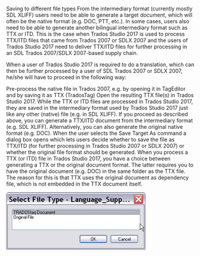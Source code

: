 Saving to different file types
From the intermediary format (currently mostly SDL XLIFF) users need to be able to generate a target document, which will often be the native format (e.g. DOC, PTT, etc.). In some cases, users also need to be able to generate another bilingual intermediary format such as TTX or ITD. This is the case when Trados Studio 2017 is used to process TTX/ITD files that came from Trados 2007 or SDLX 2007 and the users of Trados Studio 2017 need to deliver TTX/ITD files for further processing in an SDL Trados 2007/SDLX 2007-based supply chain.

When a user of Trados Studio 2017 is required to do a translation, which can then be further processed by a user of SDL Trados 2007 or SDLX 2007, he/she will have to proceed in the following way:

Pre-process the native file in Trados 2007, e.g. by opening it in TagEditor and by saving it as TTX (TradosTag)
Open the resulting TTX file(s) in Trados Studio 2017. While the TTX or ITD files are processed in Trados Studio 2017, they are saved in the intermediary format used by Trados Studio 2017 just like any other (native) file (e.g. in SDL XLIFF).
If you proceed as described above, you can generate a TTX/ITD document from the intermediary format (e.g. SDL XLIFF). Alternatively, you can also generate the original native format (e.g. DOC). When the user selects the Save Target As command a dialog box opens which lets users decide whether to save the file as TTX/ITD (for further processing in Trados Studio 2007 or SDLX 2007) or whether the original file format should be generated.
When you process a TTX (or ITD) file in Trados Studio 2017, you have a choice between generating a TTX or the original document format. The latter requires you to have the original document (e.g. DOC) in the same folder as the TTX file. The reason for this is that TTX uses the original document as dependency file, which is not embedded in the TTX document itself.

<img style="display:block; " src="images/TTX01.jpg"/>